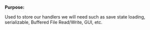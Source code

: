 **Purpose:**

<p>Used to store our handlers we will need such as save state loading, serializable, Buffered File Read/Write, GUI, etc.</p>
